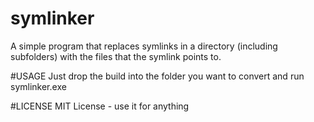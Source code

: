 # symlinker
A simple program that replaces symlinks in a directory (including subfolders) with the files that the symlink points to.

#USAGE
Just drop the build into the folder you want to convert and run symlinker.exe

#LICENSE
MIT License - use it for anything
